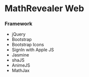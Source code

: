 # MathRevealer Web
### Framework
- jQuery
- Bootstrap
- Bootstrap Icons
- SignIn with Apple JS
- Jasmine
- shaJS
- AnimeJS
- MathJax
